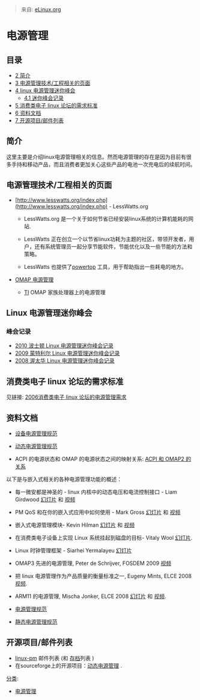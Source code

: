 > 来自: [eLinux.org](http://eLinux.org/Power_Management "http://eLinux.org/Power_Management")


# 电源管理



## 目录

-   [2 简介](#简介)
-   [3 电源管理技术/工程相关的页面](#电源管理技术/工程相关的页面)
-   [4 linux 电源管理迷你峰会](#Linux-电源管理迷你峰会)
    -   [4.1 迷你峰会记录](#峰会记录)
-   [5 消费类电子 linux 论坛的需求标准](#消费类电子-linux-论坛的需求标准)
-   [6 资料文档](#资料文档)
-   [7 开源项目/邮件列表](#开源项目/邮件列表)


## 简介 ##

这里主要是介绍linux电源管理相关的信息。然而电源管理的存在是因为目前有很多手持和移动产品，而且消费者更加关心这些产品的电池一次充电后的续航时间。

## 电源管理技术/工程相关的页面

-   [http://www.lesswatts.org/index.php](http://www.lesswatts.org/index.php) - LessWatts.org
    -   LessWatts.org 是一个关于如何节省已经安装linux系统的计算机能耗的网站.

    -   LessWatts 正在创立一个以节省linux功耗为主题的社区，带领开发者，用户，还有系统管理员一起分享节能软件，节能优化以及一些节能的方法和策略。

    -   LessWatts 也提供了[powertop](http://www.lesswatts.org/projects/powertop/) 工具，用于帮助指出一些耗电的地方。

-   [OMAP 电源管理](http://eLinux.org/OMAP_Power_Management "OMAP Power Management")

    -   [TI](http://eLinux.org/Texas_Instruments "Texas Instruments")  OMAP 家族处理器上的电源管理
 

## Linux 电源管理迷你峰会

### 峰会记录

-   [2010 波士顿 Linux 电源管理迷你峰会记录](http://lwn.net/Articles/400465/)
-   [2009 蒙特利尔 Linux 电源管理迷你峰会记录](http://lwn.net/Articles/345007/)
-   [2008 渥太华 Linux 电源管理迷你峰会记录](http://lwn.net/Articles/292447/)

## 消费类电子 linux 论坛的需求标准

见链接: [2006消费类电子 linux 论坛的电源管理需求](http://www.elinux.org/CELF_PM_Requirements_2006)

## 资料文档

-   [设备电源管理规范](http://eLinux.org/Device_Power_Management_Specification "Device Power Management Specification")

-   [动态电源管理规范](http://eLinux.org/Dynamic_Power_Management_Specification "Dynamic Power Management Specification")

-   ACPI 的电源状态和 OMAP 的电源状态之间的映射关系: [ACPI 和 OMAP2
    的关系](http://eLinux.org/images/0/02/Acpi-to-omap2-mapping.pdf "Acpi-to-omap2-mapping.pdf")

以下是与嵌入式相关的各种电源管理功能的概述：

-   每一微安都是神圣的 - linux 内核中的动态电压和电流控制接口 - Liam Girdwood
    [幻灯片](http://www.celinux.org/elc08_presentations/regulator-api-celf.pdf)
    和
    [视频](http://free-electrons.com/pub/video/2008/elc/elc2008-liam-girdwood-every-microamp-is-sacred.ogg)

-   PM QoS 和在你的嵌入式应用中如何使用 - Mark Gross
    [幻灯片](http://www.celinux.org/elc08_presentations/elc2008_pm_qos_slides.pdf)
    和
    [视频](http://free-electrons.com/pub/video/2008/elc/elc2008-mark-gross-power-management.ogg)

-   嵌入式电源管理模块- Kevin Hilman
    [幻灯片](http://www.celinux.org/elc08_presentations/PM_Building_Blocks1.pdf)
    和
    [视频](http://free-electrons.com/pub/video/2008/fosdem/fosdem2008-kevin-hilman-power-management.ogg)

-   在消费类电子设备上实现 Linux 系统挂起到磁盘的目标-
    Vitaly Wool
    [幻灯片](http://tree.celinuxforum.org/CelfPubWiki/ELCEurope2007Presentations?action=AttachFile&do=view&target=std.pdf).

-   Linux 时钟管理框架 - Siarhei Yermalayeu
    [幻灯片](http://tree.celinuxforum.org/CelfPubWiki/ELCEurope2007Presentations?action=AttachFile&do=view&target=ELC_2007_Linux_clock_fmw.pdf)

-   OMAP3 先进的电源管理, Peter de Schrijver, FOSDEM 2009
    [视频](http://free-electrons.com/pub/video/2009/fosdem/fosdem2009-schrijver-advanced-pm-omap3.ogv)

-   把 linux 电源管理作为产品质量的衡量标准之一, Eugeny Mints,
    ELCE 2008
    [视频](http://free-electrons.com/pub/video/2008/elce/elce2008-mints-linux-pm-production-quality.ogv).

-   ARM11 的电源管理, Mischa Jonker, ELCE 2008
    [幻灯片](http://tree.celinuxforum.org/CelfPubWiki/ELCEurope2008Presentations?action=AttachFile&do=get&target=MischaJonker_ARM11_power_management_CELF_ELC_2008.pdf)
    和
    [视频](http://free-electrons.com/pub/video/2008/elce/elce2008-jonker-power-management-arm11.ogv).

-   [电源管理规范](http://eLinux.org/Power_Management_Specification "Power Management Specification")

-   [静态电源管理规范](http://eLinux.org/Static_Power_Management_Specification "Static Power Management Specification")

## 开源项目/邮件列表

-   [linux-pm](https://lists.osdl.org/mailman/listinfo/linux-pm) 邮件列表 (和 [存档](http://lists.osdl.org/pipermail/linux-pm/)列表 )
-  在sourceforge上的开源项目：[动态电源管理](http://dynamicpower.sourceforge.net) .


[分类](http://eLinux.org/Special:Categories "Special:Categories"):

-   [电源管理](http://eLinux.org/Category:Power_Management "Category:Power Management")


